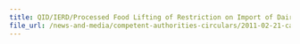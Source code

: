 ```yaml
---
title: QID/IERD/Processed Food Lifting of Restriction on Import of Dairy Products from Japan 
file_url: /news-and-media/competent-authorities-circulars/2011-02-21-ca.pdf
---
```

